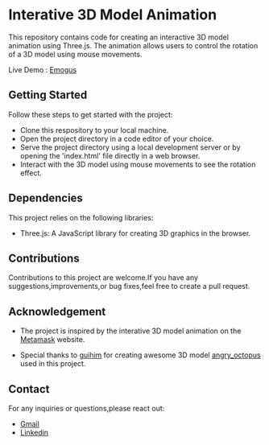 # Interative 3D Model Animation

This repository contains code for creating an interactive 3D model animation using Three.js. The animation allows users to control the rotation of a 3D model using mouse movements.

Live Demo : [Emogus](https://grahanam.github.io/Emogus/src/index.html)

## Getting Started

Follow these steps to get started with the project:

- Clone this respository to your local machine.
- Open the project directory in a code editor of your choice.
- Serve the project directory using a local development server or by opening the 'index.html' file directly in a web browser.
- Interact with the 3D model using mouse movements to see the rotation effect.

## Dependencies 

This project relies on the following libraries:

- Three.js: A JavaScript library for creating 3D graphics in the browser.

## Contributions

Contributions to this project are welcome.If you have any suggestions,improvements,or bug fixes,feel free to create a pull request.

## Acknowledgement

- The project is inspired by the interative 3D model animation on the [Metamask](https://metamask.io/) website.

- Special thanks to [guihim](https://sketchfab.com/guihim) for creating awesome 3D model [angry_octopus](https://sketchfab.com/3d-models/angry-octopus-82696447156d4e068edd5c9a2bb6d49a) used in this project.

## Contact 

For any inquiries or questions,please react out: 
- [Gmail](mailto:lunasuthar5221@gmail.com)
- [Linkedin](https://www.linkedin.com/in/lunaramsuthar/)